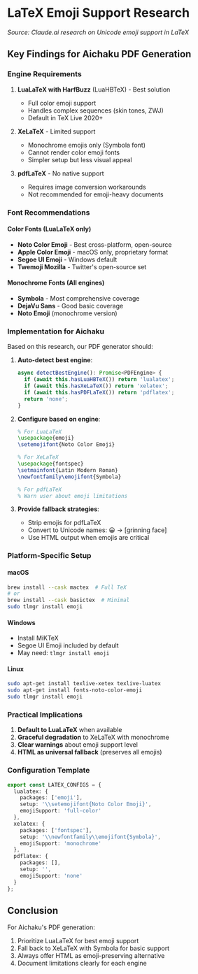 # LaTeX Emoji Support Research

*Source: Claude.ai research on Unicode emoji support in LaTeX*

## Key Findings for Aichaku PDF Generation

### Engine Requirements

1. **LuaLaTeX with HarfBuzz** (LuaHBTeX) - Best solution
   - Full color emoji support
   - Handles complex sequences (skin tones, ZWJ)
   - Default in TeX Live 2020+

2. **XeLaTeX** - Limited support
   - Monochrome emojis only (Symbola font)
   - Cannot render color emoji fonts
   - Simpler setup but less visual appeal

3. **pdfLaTeX** - No native support
   - Requires image conversion workarounds
   - Not recommended for emoji-heavy documents

### Font Recommendations

#### Color Fonts (LuaLaTeX only)
- **Noto Color Emoji** - Best cross-platform, open-source
- **Apple Color Emoji** - macOS only, proprietary format
- **Segoe UI Emoji** - Windows default
- **Twemoji Mozilla** - Twitter's open-source set

#### Monochrome Fonts (All engines)
- **Symbola** - Most comprehensive coverage
- **DejaVu Sans** - Good basic coverage
- **Noto Emoji** (monochrome version)

### Implementation for Aichaku

Based on this research, our PDF generator should:

1. **Auto-detect best engine**:
   ```typescript
   async detectBestEngine(): Promise<PDFEngine> {
     if (await this.hasLuaHBTeX()) return 'lualatex';
     if (await this.hasXeLaTeX()) return 'xelatex';
     if (await this.hasPDFLaTeX()) return 'pdflatex';
     return 'none';
   }
   ```

2. **Configure based on engine**:
   ```latex
   % For LuaLaTeX
   \usepackage{emoji}
   \setemojifont{Noto Color Emoji}
   
   % For XeLaTeX
   \usepackage{fontspec}
   \setmainfont{Latin Modern Roman}
   \newfontfamily\emojifont{Symbola}
   
   % For pdfLaTeX
   % Warn user about emoji limitations
   ```

3. **Provide fallback strategies**:
   - Strip emojis for pdfLaTeX
   - Convert to Unicode names: 😀 → [grinning face]
   - Use HTML output when emojis are critical

### Platform-Specific Setup

#### macOS
```bash
brew install --cask mactex  # Full TeX
# or
brew install --cask basictex  # Minimal
sudo tlmgr install emoji
```

#### Windows
- Install MiKTeX
- Segoe UI Emoji included by default
- May need: `tlmgr install emoji`

#### Linux
```bash
sudo apt-get install texlive-xetex texlive-luatex
sudo apt-get install fonts-noto-color-emoji
sudo tlmgr install emoji
```

### Practical Implications

1. **Default to LuaLaTeX** when available
2. **Graceful degradation** to XeLaTeX with monochrome
3. **Clear warnings** about emoji support level
4. **HTML as universal fallback** (preserves all emojis)

### Configuration Template

```typescript
export const LATEX_CONFIGS = {
  lualatex: {
    packages: ['emoji'],
    setup: '\\setemojifont{Noto Color Emoji}',
    emojiSupport: 'full-color'
  },
  xelatex: {
    packages: ['fontspec'],
    setup: '\\newfontfamily\\emojifont{Symbola}',
    emojiSupport: 'monochrome'
  },
  pdflatex: {
    packages: [],
    setup: '',
    emojiSupport: 'none'
  }
};
```

## Conclusion

For Aichaku's PDF generation:
1. Prioritize LuaLaTeX for best emoji support
2. Fall back to XeLaTeX with Symbola for basic support
3. Always offer HTML as emoji-preserving alternative
4. Document limitations clearly for each engine